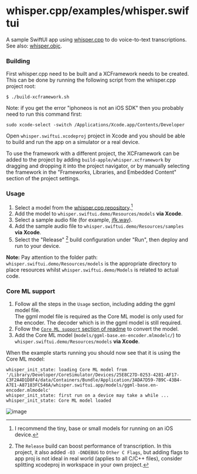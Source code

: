 # whisper.cpp/examples/whisper.swiftui

A sample SwiftUI app using [whisper.cpp](https://github.com/ggerganov/whisper.cpp/) to do voice-to-text transcriptions.
See also: [whisper.objc](https://github.com/ggerganov/whisper.cpp/tree/master/examples/whisper.objc).

### Building
 First whisper.cpp need to be built and a XCFramework needs to be created. This can be done by running
 the following script from the whisper.cpp project root:
 ```console
 $ ./build-xcframework.sh
 ```

Note: if you get the error "iphoneos is not an iOS SDK" then you probably need to run this command first:
```console
sudo xcode-select -switch /Applications/Xcode.app/Contents/Developer
```

 Open `whisper.swiftui.xcodeproj` project in Xcode and you should be able to build and run the app on
 a simulator or a real device.

 To use the framework with a different project, the XCFramework can be added to the project by
 adding `build-apple/whisper.xcframework` by dragging and dropping it into the project navigator, or
 by manually selecting the framework in the "Frameworks, Libraries, and Embedded Content" section
 of the project settings.

### Usage

1. Select a model from the [whisper.cpp repository](https://github.com/ggerganov/whisper.cpp/tree/master/models).[^1]
2. Add the model to `whisper.swiftui.demo/Resources/models` **via Xcode**.
3. Select a sample audio file (for example, [jfk.wav](https://github.com/ggerganov/whisper.cpp/raw/master/samples/jfk.wav)).
4. Add the sample audio file to `whisper.swiftui.demo/Resources/samples` **via Xcode**.
5. Select the "Release" [^2] build configuration under "Run", then deploy and run to your device.

**Note:** Pay attention to the folder path: `whisper.swiftui.demo/Resources/models` is the appropriate directory to place resources whilst `whisper.swiftui.demo/Models` is related to actual code.

### Core ML support
1. Follow all the steps in the `Usage` section, including adding the ggml model file.  
The ggml model file is required as the Core ML model is only used for the encoder. The
decoder which is in the ggml model is still required.
2. Follow the [`Core ML support` section of readme](../../README.md#core-ml-support) to convert the
model.
3. Add the Core ML model (`models/ggml-base.en-encoder.mlmodelc/`) to `whisper.swiftui.demo/Resources/models` **via Xcode**.

When the example starts running you should now see that it is using the Core ML model:
```console
whisper_init_state: loading Core ML model from '/Library/Developer/CoreSimulator/Devices/25E8C27D-0253-4281-AF17-C3F2A4D1D8F4/data/Containers/Bundle/Application/3ADA7D59-7B9C-43B4-A7E1-A87183FC546A/whisper.swiftui.app/models/ggml-base.en-encoder.mlmodelc'
whisper_init_state: first run on a device may take a while ...
whisper_init_state: Core ML model loaded
```

[^1]: I recommend the tiny, base or small models for running on an iOS device.

[^2]: The `Release` build can boost performance of transcription. In this project, it also added `-O3 -DNDEBUG` to `Other C Flags`, but adding flags to app proj is not ideal in real world (applies to all C/C++ files), consider splitting xcodeproj in workspace in your own project.

![image](https://user-images.githubusercontent.com/1991296/212539216-0aef65e4-f882-480a-8358-0f816838fd52.png)
